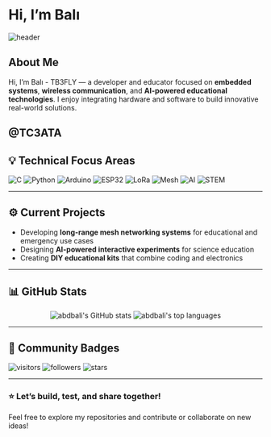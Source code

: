 # Hi, I’m Balı

![header](https://upload.wikimedia.org/wikipedia/commons/6/6a/Linear_polarization_animation.gif)


## About Me
Hi, I’m Balı - TB3FLY — a developer and educator focused on **embedded systems**, **wireless communication**, and **AI-powered educational technologies**. I enjoy integrating hardware and software to build innovative real-world solutions.

@TC3ATA
---

## 💡 Technical Focus Areas

![C](https://img.shields.io/badge/-C/C++-00599C?style=flat-square&logo=c)
![Python](https://img.shields.io/badge/-Python-3776AB?style=flat-square&logo=python)
![Arduino](https://img.shields.io/badge/-Arduino-00979D?style=flat-square&logo=arduino)
![ESP32](https://img.shields.io/badge/-ESP32-FF6F00?style=flat-square&logo=espressif)
![LoRa](https://img.shields.io/badge/-LoRa-00BFA5?style=flat-square)
![Mesh](https://img.shields.io/badge/-Mesh%20Networking-4A148C?style=flat-square)
![AI](https://img.shields.io/badge/-AI/ML-FF6F61?style=flat-square&logo=opencv)
![STEM](https://img.shields.io/badge/-STEM%20Education-00C853?style=flat-square)

---

## ⚙️ Current Projects
- Developing **long-range mesh networking systems** for educational and emergency use cases
- Designing **AI-powered interactive experiments** for science education
- Creating **DIY educational kits** that combine coding and electronics

---

## 📊 GitHub Stats

<div align="center">
  <img src="https://github-readme-stats.vercel.app/api?username=abdbali&show_icons=true&theme=radical" alt="abdbali's GitHub stats" />
  <img src="https://github-readme-stats.vercel.app/api/top-langs/?username=abdbali&layout=compact&theme=radical" alt="abdbali's top languages" />
</div>

---

## 🌟 Community Badges

![visitors](https://visitor-badge.glitch.me/badge?page_id=abdbali.abdbali)
![followers](https://img.shields.io/github/followers/abdbali?label=Followers&style=social)
![stars](https://img.shields.io/github/stars/abdbali?style=social)

---

### ⭐ Let’s build, test, and share together!
Feel free to explore my repositories and contribute or collaborate on new ideas!
